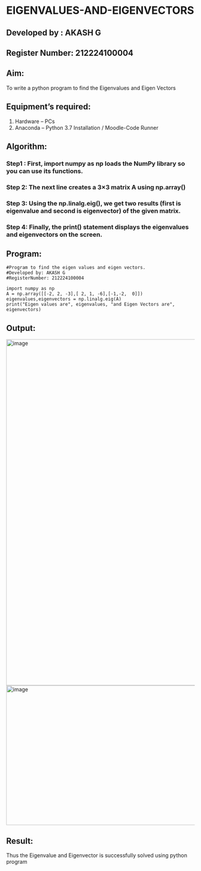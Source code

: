 # EIGENVALUES-AND-EIGENVECTORS
## Developed by : AKASH G
## Register Number: 212224100004
## Aim:
To write a python program to find the Eigenvalues and Eigen Vectors
## Equipment’s required:
1. 	Hardware – PCs
2. 	Anaconda – Python 3.7 Installation / Moodle-Code Runner
## Algorithm:
### Step1 : First, import numpy as np loads the NumPy library so you can use its functions.
### Step 2: The next line creates a 3×3 matrix A using np.array()
### Step 3: Using the np.linalg.eig(),  we get two results (first is eigenvalue and second is eigenvector) of the given matrix.
### Step 4: Finally, the print() statement displays the eigenvalues and eigenvectors on the screen.

## Program:
```
#Program to find the eigen values and eigen vectors.
#Developed by: AKASH G
#RegisterNumber: 212224100004

import numpy as np
A = np.array([[-2, 2, -3],[ 2, 1, -6],[-1,-2,  0]])
eigenvalues,eigenvectors = np.linalg.eig(A)
print("Eigen values are", eigenvalues, "and Eigen Vectors are", eigenvectors)
```
## Output:
<img width="1464" height="922" alt="image" src="https://github.com/user-attachments/assets/0de0ce26-719a-48e8-bf4a-ffb132c71779" />
<img width="1447" height="372" alt="image" src="https://github.com/user-attachments/assets/cd9acca1-b7d3-442a-a28f-fc273282ac00" />

## Result:
Thus the Eigenvalue and Eigenvector is successfully solved using python program
